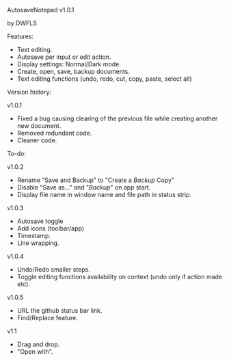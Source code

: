 AutosaveNotepad v1.0.1


by DWFLS


Features:
- Text editing.
- Autosave per input or edit action.
- Display settings: Normal/Dark mode.
- Create, open, save, backup documents.
- Text editing functions (undo, redo, cut, copy, paste, select all)

Version history:


v1.0.1

- Fixed a bug causing clearing of the previous file while creating another new document.
- Removed redundant code.
- Cleaner code.


To-do:


v1.0.2

- Rename "Save and Backup" to "Create a *Backup* Copy"
- Disable "Save as..." and "*Backup*" on app start.
- Display file name in window name and file path in status strip.


v1.0.3

- Autosave toggle
- Add icons (toolbar/app)
- Timestamp.
- Line wrapping.


v1.0.4

- Undo/Redo smaller steps.
- Toggle editing functions availability on context (undo only if action made etc).


v1.0.5

- URL the github status bar link.
- Find/Replace feature.


v1.1

- Drag and drop.
- "Open with".